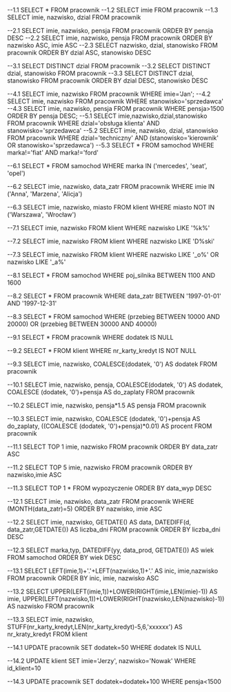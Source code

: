 --1.1
SELECT * FROM pracownik
--1.2
SELECT imie FROM pracownik
--1.3
SELECT imie, nazwisko, dzial FROM pracownik

--2.1
SELECT imie, nazwisko, pensja FROM pracownik ORDER BY pensja DESC
--2.2
SELECT imie, nazwisko, pensja FROM pracownik ORDER BY nazwisko ASC, imie ASC
--2.3
SELECT nazwisko, dzial, stanowisko FROM pracownik ORDER BY dzial ASC, stanowisko DESC

--3.1
SELECT DISTINCT dzial FROM pracownik
--3.2
SELECT DISTINCT dzial, stanowisko FROM pracownik
--3.3
SELECT DISTINCT dzial, stanowisko FROM pracownik ORDER BY dzial DESC, stanowisko DESC

--4.1
SELECT imie, nazwisko
FROM pracownik
WHERE imie='Jan';
--4.2
SELECT imie, nazwisko
FROM pracownik
WHERE stanowisko='sprzedawca'
--4.3
SELECT imie, nazwisko, pensja
FROM pracownik
WHERE pensja>1500
ORDER BY pensja DESC;
--5.1
SELECT imie,nazwisko,dzial,stanowisko
FROM pracownik
WHERE dzial='obsługa klienta' AND stanowisko='sprzedawca'
--5.2
SELECT imie, nazwisko, dzial, stanowisko
FROM pracownik
WHERE dzial='techniczny' AND (stanowisko='kierownik' OR stanowisko='sprzedawca')
--5.3
SELECT *
FROM samochod
WHERE marka!='fiat' AND marka!='ford'

--6.1
SELECT *
FROM samochod
WHERE marka IN ('mercedes', 'seat', 'opel')

--6.2
SELECT imie, nazwisko, data_zatr
FROM pracownik
WHERE imie IN ('Anna', 'Marzena', 'Alicja')

--6.3
SELECT imie, nazwisko, miasto
FROM klient
WHERE miasto NOT IN ('Warszawa', 'Wrocław')

--7.1
SELECT imie, nazwisko
FROM klient
WHERE nazwisko LIKE '%k%'

--7.2
SELECT imie, nazwisko
FROM klient
WHERE nazwisko LIKE 'D%ski'

--7.3
SELECT imie, nazwisko
FROM klient
WHERE nazwisko LIKE '_o%' OR nazwisko LIKE '_a%'

--8.1
SELECT *
FROM samochod
WHERE poj_silnika BETWEEN 1100 AND 1600

--8.2
SELECT *
FROM pracownik
WHERE data_zatr BETWEEN '1997-01-01' AND '1997-12-31'

--8.3
SELECT *
FROM samochod
WHERE (przebieg BETWEEN 10000 AND 20000) OR (przebieg BETWEEN 30000 AND 40000)

--9.1
SELECT *
FROM pracownik
WHERE dodatek IS NULL

--9.2
SELECT *
FROM klient
WHERE nr_karty_kredyt IS NOT NULL

--9.3
SELECT imie, nazwisko, COALESCE(dodatek, '0') AS dodatek
FROM pracownik

--10.1
SELECT imie, nazwisko, pensja, COALESCE(dodatek, '0') AS dodatek, COALESCE (dodatek, '0')+pensja AS do_zaplaty
FROM pracownik

--10.2
SELECT imie, nazwisko, pensja*1.5 AS pensja
FROM pracownik

--10.3
SELECT imie, nazwisko, COALESCE (dodatek, '0')+pensja AS do_zaplaty, ((COALESCE (dodatek, '0')+pensja)*0.01) AS procent
FROM pracownik

--11.1
SELECT TOP 1 imie, nazwisko 
FROM pracownik
ORDER BY data_zatr ASC

--11.2
SELECT TOP 5 imie, nazwisko
FROM pracownik
ORDER BY nazwisko,imie ASC

--11.3
SELECT TOP 1 *
FROM wypozyczenie
ORDER BY data_wyp DESC

--12.1
SELECT imie, nazwisko, data_zatr
FROM pracownik
WHERE (MONTH(data_zatr)=5)
ORDER BY nazwisko, imie ASC 

--12.2
SELECT imie, nazwisko, GETDATE() AS data, DATEDIFF(d, data_zatr,GETDATE()) AS liczba_dni
FROM pracownik
ORDER BY liczba_dni DESC

--12.3
SELECT marka,typ, DATEDIFF(yy, data_prod, GETDATE()) AS wiek
FROM samochod
ORDER BY wiek DESC

--13.1
SELECT LEFT(imie,1)+'.'+LEFT(nazwisko,1)+'.' AS inic, imie,nazwisko
FROM pracownik
ORDER BY inic, imie, nazwisko ASC 

--13.2
SELECT UPPER(LEFT(imie,1))+LOWER(RIGHT(imie,LEN(imie)-1)) AS imie, UPPER(LEFT(nazwisko,1))+LOWER(RIGHT(nazwisko,LEN(nazwisko)-1)) AS nazwisko
FROM pracownik  

--13.3
SELECT imie, nazwisko, STUFF(nr_karty_kredyt,LEN(nr_karty_kredyt)-5,6,'xxxxxx') AS nr_kraty_kredyt
FROM klient  

--14.1
UPDATE pracownik
SET dodatek=50
WHERE dodatek IS NULL

--14.2
UPDATE klient
SET imie='Jerzy', nazwisko='Nowak'
WHERE id_klient=10

--14.3
UPDATE pracownik
SET dodatek=dodatek+100
WHERE pensja<1500

